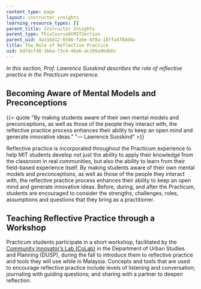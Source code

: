 ```yaml
---
content_type: page
layout: instructor_insights
learning_resource_types: []
parent_title: Instructor Insights
parent_type: ThisCourseAtMITSection
parent_uid: 4a316d12-6586-fabe-6f8a-18ffa478dd4a
title: The Role of Reflective Practice
uid: bd7dcf48-3bba-73c4-46a6-dc109a96dbbc
---
```


_In this section, Prof. Lawrence Susskind describes the role of reflective practice in the Practicum experience._

Becoming Aware of Mental Models and Preconceptions
--------------------------------------------------

{{< quote "By making students aware of their own mental models and preconceptions, as well as those of the people they interact with, the reflective practice process enhances their ability to keep an open mind and generate innovative ideas." "— Lawrence Susskind" >}}

Reflective practice is incorporated throughout the Practicum experience to help MIT students develop not just the ability to apply their knowledge from the classroom in real communities, but also the ability to learn from their field-based experience itself. By making students aware of their own mental models and preconceptions, as well as those of the people they interact with, the reflective practice process enhances their ability to keep an open mind and generate innovative ideas. Before, during, and after the Practicum, students are encouraged to consider the strengths, challenges, roles, assumptions and questions that they bring as a practitioner.

Teaching Reflective Practice through a Workshop
-----------------------------------------------

Practicum students participate in a short workshop, facilitated by the [Community Innovator’s Lab (CoLab)](https://colab.mit.edu/) in the Department of Urban Studies and Planning (DUSP), during the fall to introduce them to reflective practice and tools they will use while in Malaysia. Concepts and tools that are used to encourage reflective practice include levels of listening and conversation; journaling with guiding questions; and sharing with a partner to deepen reflection.